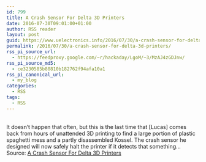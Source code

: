 ```yaml
---
id: 799
title: A Crash Sensor For Delta 3D Printers
date: 2016-07-30T09:01:00+01:00
author: RSS reader
layout: post
guid: https://www.uelectronics.info/2016/07/30/a-crash-sensor-for-delta-3d-printers/
permalink: /2016/07/30/a-crash-sensor-for-delta-3d-printers/
rss_pi_source_url:
  - https://feedproxy.google.com/~r/hackaday/LgoM/~3/MzAJ4zGDJnw/
rss_pi_source_md5:
  - ce3230585b80810b182762f94afa10a1
rss_pi_canonical_url:
  - my_blog
categories:
  - RSS
tags:
  - RSS
---
```

&#013;  
It doesn’t happen that often, but this is the last time that [Lucas] comes back from hours of unattended 3D printing to find a large portion of plastic spaghetti mess and a partly disassembled Kossel. The crash sensor he designed will now safely halt the printer if it detects that something…&#013;  
Source: <a href="https://feedproxy.google.com/~r/hackaday/LgoM/~3/MzAJ4zGDJnw/" target="_blank">A Crash Sensor For Delta 3D Printers</a>